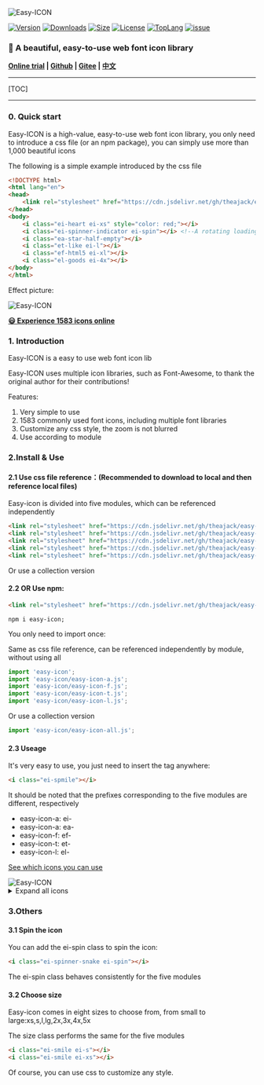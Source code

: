 <img src="https://cdn.jsdelivr.net/gh/theajack/easy-icon/assets/images/logo-black.png" alt="Easy-ICON" style="max-width:100%;">

<p>
    <a href="https://www.npmjs.com/package/easy-icon"><img src="https://img.shields.io/npm/v/easy-icon.svg" alt="Version"></a>
    <a href="https://npmcharts.com/compare/easy-icon?minimal=true"><img src="https://img.shields.io/npm/dm/easy-icon.svg" alt="Downloads"></a>
    <a href="https://cdn.jsdelivr.net/gh/theajack/easy-icon/dist/easy-icon.latest.min.js"><img src="https://img.shields.io/bundlephobia/minzip/easy-icon.svg" alt="Size"></a>
    <a href="https://github.com/theajack/easy-icon/blob/master/LICENSE"><img src="https://img.shields.io/npm/l/easy-icon.svg" alt="License"></a>
    <a href="https://github.com/theajack/easy-icon/search?l=javascript"><img src="https://img.shields.io/github/languages/top/theajack/easy-icon.svg" alt="TopLang"></a>
    <a href="https://github.com/theajack/easy-icon/issues"><img src="https://img.shields.io/github/issues-closed/theajack/easy-icon.svg" alt="issue"></a>
</p>

### 🚀 A beautiful, easy-to-use web font icon library

**[Online trial](https://theajack.gitee.io/easy-icon/) | [Github](https://github.com/theajack/easy-icon) | [Gitee](https://gitee.com/theajack/easy-icon) | [中文](https://github.com/theajack/easy-icon/blob/master/README_CN.md)**

----

[TOC]

----

### 0. Quick start

Easy-ICON is a high-value, easy-to-use web font icon library, you only need to introduce a css file (or an npm package), you can simply use more than 1,000 beautiful icons

The following is a simple example introduced by the css file

```html
<!DOCTYPE html>
<html lang="en">
<head>
    <link rel="stylesheet" href="https://cdn.jsdelivr.net/gh/theajack/easy-icon/dist/easy-icon-all.css">
</head>
<body>
    <i class="ei-heart ei-xs" style="color: red;"></i>
    <i class="ei-spinner-indicator ei-spin"></i> <!--A rotating loading-->
    <i class="ea-star-half-empty"></i>
    <i class="et-like ei-l"></i>
    <i class="ef-html5 ei-xl"></i>
    <i class="el-goods ei-4x"></i>
</body>
</html>
```

Effect picture:

<img src="https://cdn.jsdelivr.net/gh/theajack/easy-icon/assets/images/samples.png" alt="Easy-ICON" style="max-width:100%;">

[**😃 Experience 1583 icons online**](https://theajack.gitee.io/easy-icon)

### 1. Introduction

Easy-ICON is a easy to use web font icon lib

Easy-ICON uses multiple icon libraries, such as Font-Awesome, to thank the original author for their contributions!

Features:

1. Very simple to use
2. 1583 commonly used font icons, including multiple font libraries
3. Customize any css style, the zoom is not blurred
4. Use according to module

### 2.Install & Use

#### 2.1 Use css file reference：(Recommended to download to local and then reference local files)

Easy-icon is divided into five modules, which can be referenced independently

```html
<link rel="stylesheet" href="https://cdn.jsdelivr.net/gh/theajack/easy-icon/dist/easy-icon.css">
<link rel="stylesheet" href="https://cdn.jsdelivr.net/gh/theajack/easy-icon/dist/easy-icon-a.css">
<link rel="stylesheet" href="https://cdn.jsdelivr.net/gh/theajack/easy-icon/dist/easy-icon-f.css">
<link rel="stylesheet" href="https://cdn.jsdelivr.net/gh/theajack/easy-icon/dist/easy-icon-t.css">
<link rel="stylesheet" href="https://cdn.jsdelivr.net/gh/theajack/easy-icon/dist/easy-icon-l.css">
```

Or use a collection version

#### 2.2 OR Use npm:

```html
<link rel="stylesheet" href="https://cdn.jsdelivr.net/gh/theajack/easy-icon/dist/easy-icon-all.css">
```

```
npm i easy-icon;
```

You only need to import once:

Same as css file reference, can be referenced independently by module, without using all

```js
import 'easy-icon';
import 'easy-icon/easy-icon-a.js';
import 'easy-icon/easy-icon-f.js';
import 'easy-icon/easy-icon-t.js';
import 'easy-icon/easy-icon-l.js';
```

Or use a collection version

```js
import 'easy-icon/easy-icon-all.js';
```

#### 2.3 Useage

It's very easy to use, you just need to insert the tag anywhere:

```html
<i class="ei-spmile"></i>
```

It should be noted that the prefixes corresponding to the five modules are different, respectively

- easy-icon-a: ei-
- easy-icon-a: ea-
- easy-icon-f: ef-
- easy-icon-t: et-
- easy-icon-l: el-

[See which icons you can use](https://theajack.gitee.io/easy-icon/)

<img src="https://cdn.jsdelivr.net/gh/theajack/easy-icon/assets/images/icons1.png" alt="Easy-ICON" style="max-width:100%;">

<details>
    <summary>Expand all icons</summary>

<img src="https://cdn.jsdelivr.net/gh/theajack/easy-icon/assets/images/icons2.png" alt="Easy-ICON" style="max-width:100%;">

<img src="https://cdn.jsdelivr.net/gh/theajack/easy-icon/assets/images/icons3.png" alt="Easy-ICON" style="max-width:100%;">

<img src="https://cdn.jsdelivr.net/gh/theajack/easy-icon/assets/images/icons4.png" alt="Easy-ICON" style="max-width:100%;">

<img src="https://cdn.jsdelivr.net/gh/theajack/easy-icon/assets/images/icons5.png" alt="Easy-ICON" style="max-width:100%;">

</details>

### 3.Others

#### 3.1 Spin the icon

You can add the ei-spin class to spin the icon:

```html
<i class="ei-spinner-snake ei-spin"></i>
```

The ei-spin class behaves consistently for the five modules

#### 3.2 Choose size

Easy-icon comes in eight sizes to choose from, from small to large:xs,s,l,lg,2x,3x,4x,5x

The size class performs the same for the five modules

```html
<i class="ei-smile ei-s"></i>
<i class="ei-smile ei-xs"></i>
```

Of course, you can use css to customize any style.


